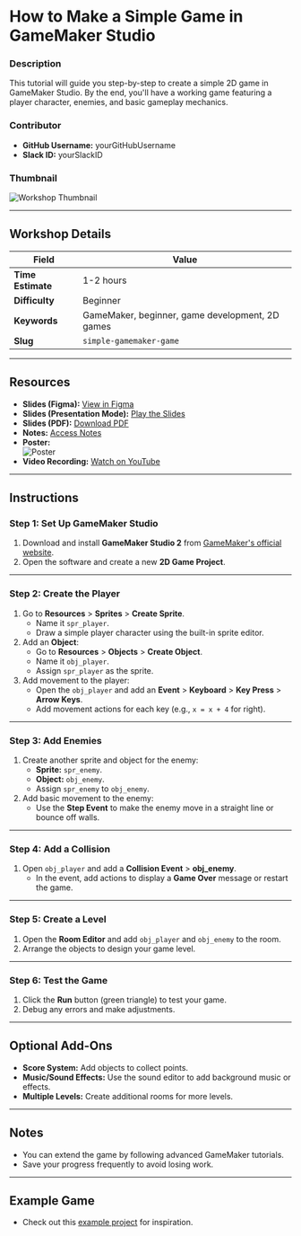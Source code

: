 # How to Make a Simple Game in GameMaker Studio

### Description  
This tutorial will guide you step-by-step to create a simple 2D game in GameMaker Studio. By the end, you'll have a working game featuring a player character, enemies, and basic gameplay mechanics.

### Contributor  
- **GitHub Username:** yourGitHubUsername  
- **Slack ID:** yourSlackID  

### Thumbnail  
![Workshop Thumbnail](https://example.com/thumbnail.png)

---

## Workshop Details

| **Field**                | **Value**                                             |
|--------------------------|-------------------------------------------------------|
| **Time Estimate**        | 1-2 hours                                             |
| **Difficulty**           | Beginner                                              |
| **Keywords**             | GameMaker, beginner, game development, 2D games       |
| **Slug**                 | `simple-gamemaker-game`                               |

---

## Resources

- **Slides (Figma):** [View in Figma](https://figma.com/project)  
- **Slides (Presentation Mode):** [Play the Slides](https://figma.com/project/play)  
- **Slides (PDF):** [Download PDF](https://example.com/slides.pdf)  
- **Notes:** [Access Notes](https://example.com/notes)  
- **Poster:**  
  ![Poster](https://example.com/poster.png)  
- **Video Recording:** [Watch on YouTube](https://youtube.com/demo)  

---

## Instructions

### Step 1: Set Up GameMaker Studio
1. Download and install **GameMaker Studio 2** from [GameMaker's official website](https://gamemaker.io/).  
2. Open the software and create a new **2D Game Project**.  

---

### Step 2: Create the Player
1. Go to **Resources** > **Sprites** > **Create Sprite**.  
   - Name it `spr_player`.  
   - Draw a simple player character using the built-in sprite editor.  
2. Add an **Object**:  
   - Go to **Resources** > **Objects** > **Create Object**.  
   - Name it `obj_player`.  
   - Assign `spr_player` as the sprite.  
3. Add movement to the player:  
   - Open the `obj_player` and add an **Event** > **Keyboard** > **Key Press** > **Arrow Keys**.  
   - Add movement actions for each key (e.g., `x = x + 4` for right).  

---

### Step 3: Add Enemies
1. Create another sprite and object for the enemy:  
   - **Sprite:** `spr_enemy`.  
   - **Object:** `obj_enemy`.  
   - Assign `spr_enemy` to `obj_enemy`.  
2. Add basic movement to the enemy:  
   - Use the **Step Event** to make the enemy move in a straight line or bounce off walls.  

---

### Step 4: Add a Collision
1. Open `obj_player` and add a **Collision Event** > **obj_enemy**.  
   - In the event, add actions to display a **Game Over** message or restart the game.  

---

### Step 5: Create a Level
1. Open the **Room Editor** and add `obj_player` and `obj_enemy` to the room.  
2. Arrange the objects to design your game level.  

---

### Step 6: Test the Game
1. Click the **Run** button (green triangle) to test your game.  
2. Debug any errors and make adjustments.  

---

## Optional Add-Ons
- **Score System:** Add objects to collect points.  
- **Music/Sound Effects:** Use the sound editor to add background music or effects.  
- **Multiple Levels:** Create additional rooms for more levels.

---

## Notes  
- You can extend the game by following advanced GameMaker tutorials.  
- Save your progress frequently to avoid losing work.

---

## Example Game
- Check out this [example project](https://example.com/game-project) for inspiration.
